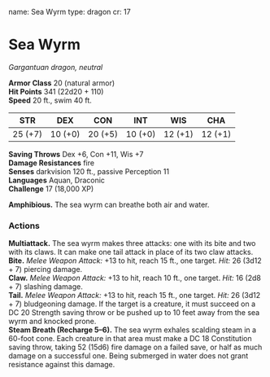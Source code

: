 name: Sea Wyrm
type: dragon
cr: 17

# Sea Wyrm 
_Gargantuan dragon, neutral_

**Armor Class** 20 (natural armor)    
**Hit Points** 341 (22d20 + 110)    
**Speed** 20 ft., swim 40 ft. 

| STR     | DEX     | CON     | INT     | WIS     | CHA     |
|---------|---------|---------|---------|---------|---------|
| 25 (+7) | 10 (+0) | 20 (+5) | 10 (+0) | 12 (+1) | 12 (+1) |

**Saving Throws** Dex +6, Con +11, Wis +7    
**Damage Resistances** fire    
**Senses** darkvision 120 ft., passive Perception 11    
**Languages** Aquan, Draconic    
**Challenge** 17 (18,000 XP) 

**Amphibious.** The sea wyrm can breathe both air and water. 

### Actions 
**Multiattack.** The sea wyrm makes three attacks: one with its bite and two with its claws. It can make one tail attack in place of its two claw attacks.    
**Bite.** _Melee Weapon Attack:_ +13 to hit, reach 15 ft., one target. _Hit:_ 26 (3d12 + 7) piercing damage.    
**Claw.** _Melee Weapon Attack:_ +13 to hit, reach 10 ft., one target. _Hit:_ 16 (2d8 + 7) slashing damage.    
**Tail.** _Melee Weapon Attack:_ +13 to hit, reach 15 ft., one target. _Hit:_ 26 (3d12 + 7) bludgeoning damage. If the target is a creature, it must succeed on a DC 20 Strength saving throw or be pushed up to 10 feet away from the sea wyrm and knocked prone.    
**Steam Breath (Recharge 5–6).** The sea wyrm exhales scalding steam in a 60-foot cone. Each creature in that area must make a DC 18 Constitution saving throw, taking 52 (15d6) fire damage on a failed save, or half as much damage on a successful one. Being submerged in water does not grant resistance against this damage.
